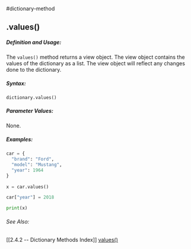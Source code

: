 #dictionary-method
## .values()
##### Definition and Usage:
The `values()` method returns a view object. The view object contains the values of the dictionary as a list.
The view object will reflect any changes done to the dictionary.


##### Syntax:
 `dictionary.values()`

##### Parameter Values:
None.

##### Examples:
```py
car = {  
  "brand": "Ford",  
  "model": "Mustang",  
  "year": 1964  
}  
  
x = car.values()

car["year"] = 2018

print(x)

```


###### See Also:
[[2.4.2 -- Dictionary Methods Index]]
[values()](https://www.w3schools.com/python/ref_dictionary_values.asp)